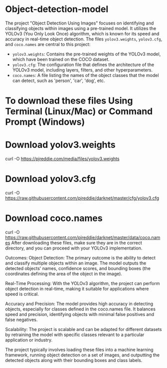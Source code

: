 # Object-detection-model
The project "Object Detection Using Images" focuses on identifying and classifying objects within images using a pre-trained model. It utilizes the YOLOv3 (You Only Look Once) algorithm, which is known for its speed and accuracy in real-time object detection. The files `yolov3.weights`, `yolov3.cfg`, and `coco.names` are central to this project:

- `yolov3.weights`: Contains the pre-trained weights of the YOLOv3 model, which have been trained on the COCO dataset.
- `yolov3.cfg`: The configuration file that defines the architecture of the YOLOv3 model, including layers, filters, and other hyperparameters.
- `coco.names`: A file listing the names of the object classes that the model can detect, such as 'person', 'car', 'dog', etc.

# To download these files Using Terminal (Linux/Mac) or Command Prompt (Windows)

# Download yolov3.weights
curl -O https://pjreddie.com/media/files/yolov3.weights

# Download yolov3.cfg
curl -O https://raw.githubusercontent.com/pjreddie/darknet/master/cfg/yolov3.cfg

# Download coco.names
curl -O https://raw.githubusercontent.com/pjreddie/darknet/master/data/coco.names
After downloading these files, make sure they are in the correct directory, and you can proceed with your YOLOv3 implementation.

Outcomes:
Object Detection: The primary outcome is the ability to detect and classify multiple objects within an image. The model outputs the detected objects' names, confidence scores, and bounding boxes (the coordinates defining the area of the object in the image).

Real-Time Processing: With the YOLOv3 algorithm, the project can perform object detection in real-time, making it suitable for applications where speed is critical.

Accuracy and Precision: The model provides high accuracy in detecting objects, especially for classes defined in the coco.names file. It balances speed and precision, identifying objects with minimal false positives and false negatives.

Scalability: The project is scalable and can be adapted for different datasets by retraining the model with specific classes relevant to a particular application or industry.

The project typically involves loading these files into a machine learning framework, running object detection on a set of images, and outputting the detected objects along with their bounding boxes and class labels.
